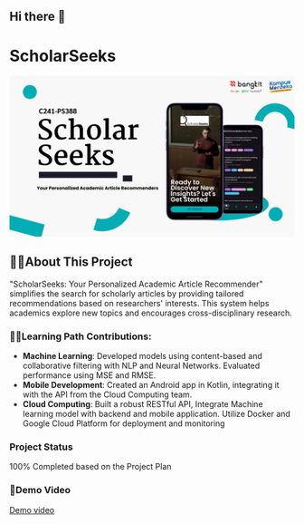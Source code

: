 ## Hi there 👋

<!--

**Here are some ideas to get you started:**

 A short introduction - what is your organization all about?
 Contribution guidelines - how can the community get involved?
 Useful resources - where can the community find your docs? Is there anything else the community should know?
 Fun facts - what does your team eat for breakfast?
🧙 Remember, you can do mighty things with the power of [Markdown](https://docs.github.com/github/writing-on-github/getting-started-with-writing-and-formatting-on-github/basic-writing-and-formatting-syntax)
-->
# ScholarSeeks

<img src="https://github.com/capstone-bangkidss/.github/blob/main/ScholarSeeks%20background.png" alt="ScholarSeeks Background">

## 🙋‍♀️About This Project

"ScholarSeeks: Your Personalized Academic Article Recommender" simplifies the search for scholarly articles by providing tailored recommendations based on researchers' interests. This system helps academics explore new topics and encourages cross-disciplinary research.

### 👩‍💻Learning Path Contributions:

- **Machine Learning**: Developed models using content-based and collaborative filtering with NLP and Neural Networks. Evaluated performance using MSE and RMSE.
- **Mobile Development**: Created an Android app in Kotlin, integrating it with the API from the Cloud Computing team.
- **Cloud Computing**: Built a robust RESTful API, Integrate Machine learning model with backend and mobile application. Utilize Docker and Google Cloud Platform for deployment and monitoring

### Project Status

100% Completed based on the Project Plan

### 🍿Demo Video

[Demo video](https://youtu.be/DmHi8i2hGVI)
